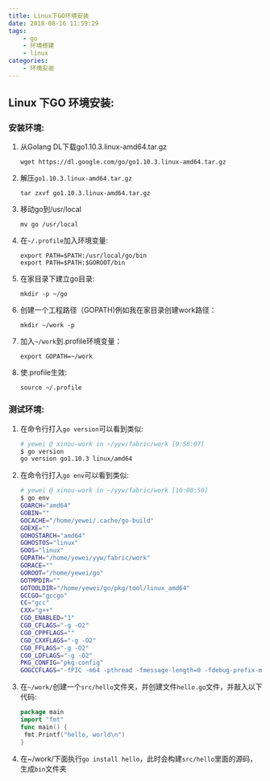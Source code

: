 ```yaml
---
title: Linux下GO环境安装
date: 2018-08-16 11:59:29
tags:
    - go
    - 环境搭建
    - linux
categories: 
    - 环境安装
---
```

## Linux 下GO 环境安装:

### 安装环境:

1. 从Golang DL下载go1.10.3.linux-amd64.tar.gz

   ```wget https://dl.google.com/go/go1.10.3.linux-amd64.tar.gz```

2. 解压`go1.10.3.linux-amd64.tar.gz` 

   ```tar zxvf go1.10.3.linux-amd64.tar.gz```

3. 移动go到/usr/local

   ```mv go /usr/local```

4. 在`~/.profile`加入环境变量:

   ```
   export PATH=$PATH:/usr/local/go/bin
   export PATH=$PATH:$GOROOT/bin
   ```

5. 在家目录下建立go目录:

   `mkdir -p ~/go `  

6. 创建一个工程路径（GOPATH)例如我在家目录创建work路径：

   `mkdir ~/work -p`

7. 加入`~/work`到.profile环境变量：

   ```export GOPATH=~/work```  

8. 使.profile生效:

   `source ~/.profile`

   

### 测试环境:

1. 在命令行打入`go version`可以看到类似:

   ```bash
   # yewei @ xinou-work in ~/yyw/fabric/work [9:58:07]
   $ go version
   go version go1.10.3 linux/amd64
   ```

2. 在命令行打入`go env`可以看到类似:

   ```bash
   # yewei @ xinou-work in ~/yyw/fabric/work [10:00:50]
   $ go env
   GOARCH="amd64"
   GOBIN=""
   GOCACHE="/home/yewei/.cache/go-build"
   GOEXE=""
   GOHOSTARCH="amd64"
   GOHOSTOS="linux"
   GOOS="linux"
   GOPATH="/home/yewei/yyw/fabric/work"
   GORACE=""
   GOROOT="/home/yewei/go"
   GOTMPDIR=""
   GOTOOLDIR="/home/yewei/go/pkg/tool/linux_amd64"
   GCCGO="gccgo"
   CC="gcc"
   CXX="g++"
   CGO_ENABLED="1"
   CGO_CFLAGS="-g -O2"
   CGO_CPPFLAGS=""
   CGO_CXXFLAGS="-g -O2"
   CGO_FFLAGS="-g -O2"
   CGO_LDFLAGS="-g -O2"
   PKG_CONFIG="pkg-config"
   GOGCCFLAGS="-fPIC -m64 -pthread -fmessage-length=0 -fdebug-prefix-map=/tmp/go-build424194477=/tmp/go-build -gno-record-gcc-switches"
   ```

3. 在`~/work/`创建一个`src/hello`文件夹，并创建文件`hello.go`文件，并敲入以下代码:

   ```go
   package main
   import "fmt"
   func main() {    
   	fmt.Printf("hello, world\n")
   }
   ```

4. 在~/work/下面执行`go install hello`，此时会构建`src/hello`里面的源码，生成`bin`文件夹